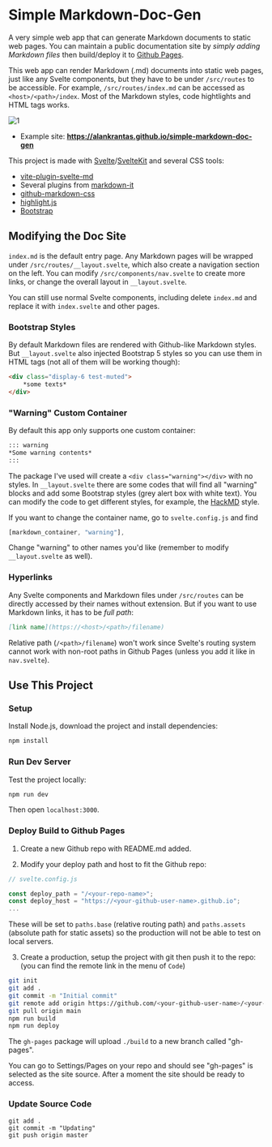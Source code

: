 # Simple Markdown-Doc-Gen

A very simple web app that can generate Markdown documents to static web pages. You can maintain a public documentation site by *simply adding Markdown files* then build/deploy it to [Github Pages](https://pages.github.com/). 

This web app can render Markdown (.md) documents into static web pages, just like any Svelte components, but they have to be under ```/src/routes``` to be accessible. For example, ```/src/routes/index.md``` can be accessed as ```<host>/<path>/index```. Most of the Markdown styles, code hightlights and HTML tags works.

![1](https://user-images.githubusercontent.com/44191076/176992155-794b458b-9136-4be5-9f80-fc03aa6940dd.png)

* Example site: **https://alankrantas.github.io/simple-markdown-doc-gen**

This project is made with [Svelte](https://svelte.dev/)/[SvelteKit](https://kit.svelte.dev/) and several CSS tools:

* [vite-plugin-svelte-md](https://www.npmjs.com/package/vite-plugin-svelte-md)
* Several plugins from [markdown-it](https://www.npmjs.com/package/markdown-it)
* [github-markdown-css](https://www.npmjs.com/package/github-markdown-css)
* [highlight.js](https://www.npmjs.com/package/highlight.js?activeTab=readme)
* [Bootstrap](https://getbootstrap.com/)

## Modifying the Doc Site

```index.md``` is the default entry page. Any Markdown pages will be wrapped under ```/src/routes/__layout.svelte```, which also create a navigation section on the left. You can modify  ```/src/components/nav.svelte``` to create more links, or change the overall layout in ```__layout.svelte```.

You can still use normal Svelte components, including delete ```index.md``` and replace it with ```index.svelte``` and other pages.

### Bootstrap Styles

By default Markdown files are rendered with Github-like Markdown styles. But ```__layout.svelte``` also injected Bootstrap 5 styles so you can use them in HTML tags (not all of them will be working though):

```markdown
<div class="display-6 test-muted">
    *some texts*
</div>
```

### "Warning" Custom Container

By default this app only supports one custom container:

```markdown
::: warning
*Some warning contents*
:::
```

The package I've used will create a ```<div class="warning"></div>``` with no styles. In ```__layout.svelte``` there are some codes that will find all "warning" blocks and add some Bootstrap styles (grey alert box with white text). You can modify the code to get different styles, for example, the [HackMD](https://hackmd.io/s/features#Alert-Area) style.

If you want to change the container name, go to ```svelte.config.js``` and find

```js
[markdown_container, "warning"],
```

Change "warning" to other names you'd like (remember to modify ```__layout.svelte``` as well).

### Hyperlinks

Any Svelte components and Markdown files under ```/src/routes``` can be directly accessed by their names without extension. But if you want to use Markdown links, it has to be *full path*:

```markdown
[link name](https://<host>/<path>/filename)
```

Relative path (```/<path>/filename```) won't work since Svelte's routing system cannot work with non-root paths in Github Pages (unless you add it like in ```nav.svelte```).

## Use This Project

### Setup

Install Node.js, download the project and install dependencies:

```bash
npm install
```

### Run Dev Server

Test the project locally:

```bash
npm run dev
```

Then open ```localhost:3000```.

### Deploy Build to Github Pages

1. Create a new Github repo with README.md added.

2. Modify your deploy path and host to fit the Github repo:

```js
// svelte.config.js

const deploy_path = "/<your-repo-name>";
const deploy_host = "https://<your-github-user-name>.github.io";
...
```

These will be set to ```paths.base``` (relative routing path) and ```paths.assets``` (absolute path for static assets) so the production will not be able to test on local servers.

3. Create a production, setup the project with git then push it to the repo: (you can find the remote link in the menu of ```Code```)

```bash
git init
git add .
git commit -m "Initial commit"
git remote add origin https://github.com/<your-github-user-name>/<your-repo-name>.git
git pull origin main
npm run build
npm run deploy
```

The ```gh-pages``` package will upload ```./build``` to a new branch called "gh-pages".

You can go to Settings/Pages on your repo and should see "gh-pages" is selected as the site source. After a moment the site should be ready to access.

### Update Source Code

```
git add .
git commit -m "Updating"
git push origin master
```
